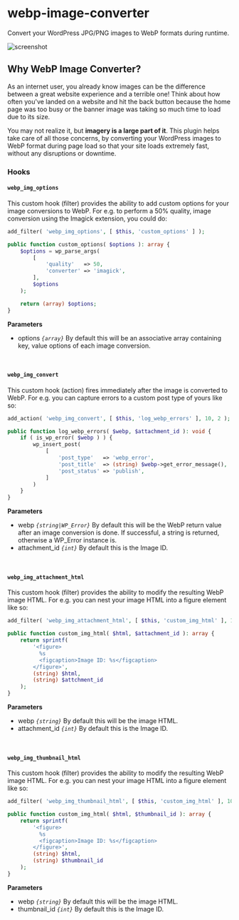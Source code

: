 # webp-image-converter

Convert your WordPress JPG/PNG images to WebP formats during runtime.

![screenshot](https://github.com/badasswp/webp-image-converter/assets/149586343/9c4a9cb2-63a0-462c-9ba1-a7adf23e51ea)

## Why WebP Image Converter?

As an internet user, you already know images can be the difference between a great website experience and a terrible one! Think about how often you've landed on a website and hit the back button because the home page was too busy or the banner image was taking so much time to load due to its size.

You may not realize it, but __imagery is a large part of it__. This plugin helps take care of all those concerns, by converting your WordPress images to WebP format during page load so that your site loads extremely fast, without any disruptions or downtime.

### Hooks

#### `webp_img_options`

This custom hook (filter) provides the ability to add custom options for your image conversions to WebP. For e.g. to perform a 50% quality, image conversion using the Imagick extension, you could do:

```php
add_filter( 'webp_img_options', [ $this, 'custom_options' ] );

public function custom_options( $options ): array {
    $options = wp_parse_args(
        [
            'quality'   => 50,
            'converter' => 'imagick',
        ],
        $options
    );

    return (array) $options;
}
```

**Parameters**

- options _`{array}`_ By default this will be an associative array containing key, value options of each image conversion.
<br/>

#### `webp_img_convert`

This custom hook (action) fires immediately after the image is converted to WebP. For e.g. you can capture errors to a custom post type of yours like so:

```php
add_action( 'webp_img_convert', [ $this, 'log_webp_errors' ], 10, 2 );

public function log_webp_errors( $webp, $attachment_id ): void {
    if ( is_wp_error( $webp ) ) {
        wp_insert_post(
            [
                'post_type'   => 'webp_error',
                'post_title'  => (string) $webp->get_error_message(),
                'post_status' => 'publish',
            ]
        )
    }
}
```

**Parameters**

- webp _`{string|WP_Error}`_ By default this will be the WebP return value after an image conversion is done. If successful, a string is returned, otherwise a WP_Error instance is.
- attachment_id _`{int}`_ By default this is the Image ID.
<br/>

#### `webp_img_attachment_html`

This custom hook (filter) provides the ability to modify the resulting WebP image HTML. For e.g. you can nest your image HTML into a figure element like so:

```php
add_filter( 'webp_img_attachment_html', [ $this, 'custom_img_html' ], 10, 2 );

public function custom_img_html( $html, $attachment_id ): array {
    return sprintf(
        '<figure>
          %s
          <figcaption>Image ID: %s</figcaption>
        </figure>',
        (string) $html,
        (string) $attchment_id
    );
}
```

**Parameters**

- webp _`{string}`_ By default this will be the image HTML.
- attachment_id _`{int}`_ By default this is the Image ID.
<br/>

#### `webp_img_thumbnail_html`

This custom hook (filter) provides the ability to modify the resulting WebP image HTML. For e.g. you can nest your image HTML into a figure element like so:

```php
add_filter( 'webp_img_thumbnail_html', [ $this, 'custom_img_html' ], 10, 2 );

public function custom_img_html( $html, $thumbnail_id ): array {
    return sprintf(
        '<figure>
          %s
          <figcaption>Image ID: %s</figcaption>
        </figure>',
        (string) $html,
        (string) $thumbnail_id
    );
}
```

**Parameters**

- webp _`{string}`_ By default this will be the image HTML.
- thumbnail_id _`{int}`_ By default this is the Image ID.
<br/>
